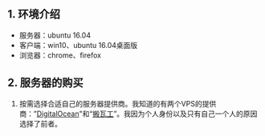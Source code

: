 ## 1. 环境介绍
* 服务器：ubuntu 16.04
* 客户端：win10、ubuntu 16.04桌面版
* 浏览器：chrome、firefox

## 2. 服务器的购买
1. 按需选择合适自己的服务器提供商。我知道的有两个VPS的提供商：”[DigitalOcean](https://www.digitalocean.com/github-students/?utm_medium=partnerships&utm_source=github&utm_campaign=studentdevpack)"和“[搬瓦工]("http://banwagong.cn/")”。我因为个人身份以及只有自己一个人的原因选择了前者。
